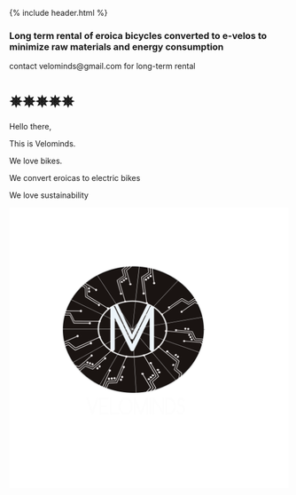 {% include header.html %}

### <p> Long term rental of eroica bicycles converted to e-velos to minimize raw materials and energy consumption </p>
<p>contact velominds@gmail.com for long-term rental</p>
<animatable-component autoplay iterations="3" animation="heartBeat" easing="ease-in" duration="1000">
<h1> ✵✵✵✵✵</h1>

<p>Hello there,</p>

<p>This is Velominds.</p>
<p>We love bikes.</p>
<p>We convert eroicas to electric bikes</p>
<p>We love sustainability</p>

</animatable-component>

![](velominds.png)

